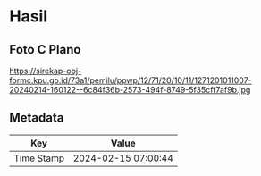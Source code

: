 # Hasil

## Foto C Plano

https://sirekap-obj-formc.kpu.go.id/73a1/pemilu/ppwp/12/71/20/10/11/1271201011007-20240214-160122--6c84f36b-2573-494f-8749-5f35cff7af9b.jpg


## Metadata

| Key        | Value               |
| ---------- | ------------------- |
| Time Stamp | 2024-02-15 07:00:44 |



